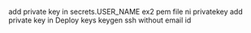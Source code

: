 add private key in   secrets.USER_NAME  ex2 pem file ni privatekey
add private key in Deploy keys keygen ssh without email id

